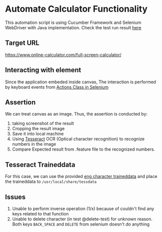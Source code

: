 # Automate Calculator Functionality
This automation script is using Cucumber Framework and Selenium WebDriver with Java implementation.
Check the test run result [here](https://drive.google.com/file/d/1n-hWSPHkYF9kYj3FRFlXI97EUlsDjdp4/view)

## Target URL
https://www.online-calculator.com/full-screen-calculator/

## Interacting with element
Since the application embeded inside canvas, The interaction is performed by keyboard events from [Actions Class in Selenium](https://www.selenium.dev/selenium/docs/api/java/org/openqa/selenium/interactions/Actions.html)

## Assertion
We can treat canvas as an image. Thus, the assertion is conducted by:
1. taking screenshot of the result
2. Cropping the result image
3. Save it into local machine
4. Using [Tesseract](https://github.com/tesseract-ocr/tesseract) OCR (Optical character recognition) to recognize numbers in the image
5. Compare Expected result from .feature file to the recognized numbers.

## Tesseract Traineddata
For this case, we can use the provided [eng character traineddata](https://github.com/tesseract-ocr/tessdata/blob/master/eng.traineddata)
 and place the traineddata to `/usr/local/share/tessdata`

## Issues
1. Unable to perform inverse operation (1/x) because of couldn't find any keys related to that function
2. Unable to delete character (in test @delete-test) for unknown reason. Both keys `BACK_SPACE` and `DELETE` from selenium doesn't do anything
